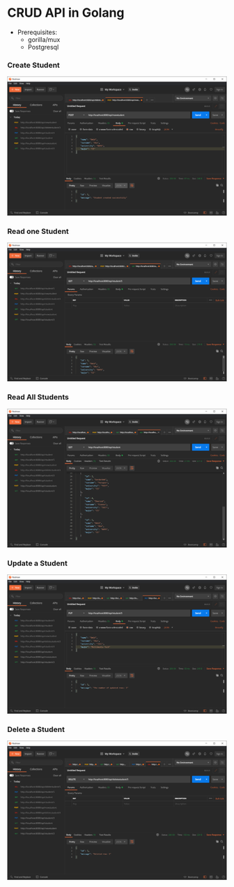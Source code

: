 # CRUD API in Golang

* Prerequisites:
    * gorilla/mux
    * Postgresql

### Create Student
![Adding New Student](pics/newStudent.png)

### Read one Student
![Adding New Student](pics/getStudent.png)

### Read All Students
![Adding New Student](pics/getAllStudent.png)

### Update a Student
![Adding New Student](pics/updateStudent.png)

### Delete a Student
![Adding New Student](pics/deleteStudent.png)

